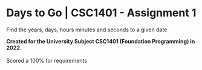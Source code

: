 # Days to Go | CSC1401 - Assignment 1
Find the years, days, hours minutes and seconds to a given date

**Created for the University Subject CSC1401 (Foundation Programming) in 2022.**
<br>
<br>
Scored a 100% for requirements<br>

